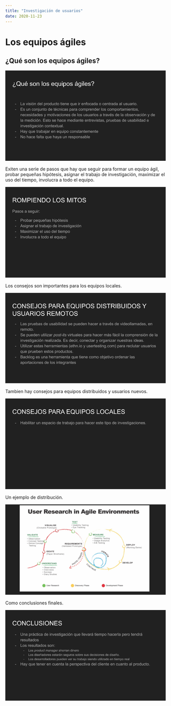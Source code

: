 ```yaml
---
title: "Investigación de usuarios"
date: 2020-11-23
---
```


# Los equipos ágiles

## ¿Qué son los equipos ágiles?

![Explicación de estrategia de contenido: Site maps](/img/agiles(2).png)

Exiten una serie de pasos que hay que seguir para formar un equipo ágil, probar pequeñas hipótesis,
asignar el trabajo de investigación, maximizar el uso del tiempo, involucra a todo el equipo.

![Explicación de estrategia de contenido: Site maps](/img/agiles(1).png)

Los consejos son importantes para los equipos locales.

![Explicación de estrategia de contenido: Site maps](/img/agiles(3).png)

Tambien hay consejos para equipos distribuidos y usuarios nuevos.

![Explicación de estrategia de contenido: Site maps](/img/agiles(6).png)

Un ejemplo de distribución.

![Explicación de estrategia de contenido: Site maps](/img/agiles(5).png)

Como conclusiones finales.

![Explicación de estrategia de contenido: Site maps](/img/agiles(4).png)